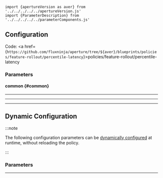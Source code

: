 <!-- Configuration Marker -->

```mdx-code-block
import {apertureVersion as aver} from '../../../../../apertureVersion.js'
import {ParameterDescription} from '../../../../../parameterComponents.js'
```

## Configuration

<!-- vale off -->

Code: <a
href={`https://github.com/fluxninja/aperture/tree/${aver}/blueprints/policies/feature-rollout/percentile-latency`}>policies/feature-rollout/percentile-latency</a>

<!-- vale on -->

### Parameters

<!-- vale off -->

#### common {#common}

<!-- vale on -->

<!-- vale off -->

<a id="common-policy-name"></a> <ParameterDescription
    name="common.policy_name"
    type="
string"
    reference=""
    value="__REQUIRED_FIELD__"
    description='Name of the policy.' />

<!-- vale on -->

---

<!-- vale off -->

<a id="policy"></a> <ParameterDescription
    name="policy"
    type="
Object (policies/feature-rollout/base:schema:rollout_policy)"
    reference="../../../bundled-blueprints/policies/feature-rollout/base#rollout-policy"
    value="{'components': [], 'drivers': {'percentile_latency_drivers': [{'backward': {'threshold': '__REQUIRED_FIELD__'}, 'flux_meter': {'flow_selector': {'flow_matcher': {'control_point': '__REQUIRED_FIELD__'}, 'service_selector': {'service': '__REQUIRED_FIELD__'}}, 'static_buckets': {'buckets': [5, 10, 25, 50, 100, 250, 500, 1000, 2500, 5000, 10000]}}, 'forward': {'threshold': '__REQUIRED_FIELD__'}, 'percentile': 95, 'reset': {'threshold': '__REQUIRED_FIELD__'}}]}, 'evaluation_interval': '1s', 'load_shaper': {'flow_regulator_parameters': {'flow_selector': {'flow_matcher': {'control_point': '__REQUIRED_FIELD__'}, 'service_selector': {'service': '__REQUIRED_FIELD__'}}, 'label_key': ''}, 'steps': [{'duration': '__REQUIRED_FIELD__', 'target_accept_percentage': '__REQUIRED_FIELD__'}]}, 'resources': {'flow_control': {'classifiers': []}}}"
    description='Parameters for the Feature Rollout policy.' />

<!-- vale on -->

---

<!-- vale off -->

<a id="dashboard"></a> <ParameterDescription
    name="dashboard"
    type="
Object (policies/feature-rollout/base:param:dashboard)"
    reference="../../../bundled-blueprints/policies/feature-rollout/base#dashboard"
    value="{'datasource': {'filter_regex': '', 'name': '$datasource'}, 'refresh_interval': '5s', 'time_from': 'now-15m', 'time_to': 'now'}"
    description='Configuration for the Grafana dashboard accompanying this policy.' />

<!-- vale on -->

---

## Dynamic Configuration

:::note

The following configuration parameters can be
[dynamically configured](/reference/aperturectl/apply/dynamic-config/dynamic-config.md)
at runtime, without reloading the policy.

:::

### Parameters

<!-- vale off -->

<a id="load-shaper"></a> <ParameterDescription
    name="load_shaper"
    type="
Object (aperture.spec.v1.FlowRegulatorDynamicConfig)"
    reference="../../../spec#flow-regulator-dynamic-config"
    value="__REQUIRED_FIELD__"
    description='Default configuration for flow regulator that can be updated at the runtime without shutting down the policy.' />

<!-- vale on -->

---
